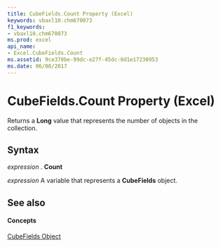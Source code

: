 ```yaml
---
title: CubeFields.Count Property (Excel)
keywords: vbaxl10.chm670073
f1_keywords:
- vbaxl10.chm670073
ms.prod: excel
api_name:
- Excel.CubeFields.Count
ms.assetid: 9ce370be-99dc-e27f-45dc-0d1e17230953
ms.date: 06/08/2017
---
```



# CubeFields.Count Property (Excel)

Returns a  **Long** value that represents the number of objects in the collection.


## Syntax

 _expression_ . **Count**

 _expression_ A variable that represents a **CubeFields** object.


## See also


#### Concepts


[CubeFields Object](cubefields-object-excel.md)


